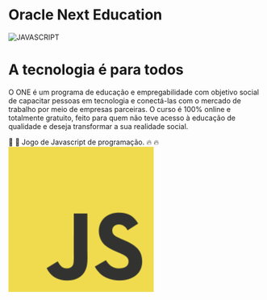 # Oracle Next Education

![JAVASCRIPT](https://img.shields.io/badge/javascript-239120?style=for-the-badge&logo=javascript&logoColor=white)

<h1>A tecnologia é para todos</h1>

<p>O ONE é um programa de educação e empregabilidade com objetivo social de capacitar pessoas em tecnologia e conectá-las com o mercado de trabalho por meio de empresas parceiras.
O curso é 100% online e totalmente gratuito, feito para quem não teve acesso à educação de qualidade e deseja transformar a sua realidade social.</p>

:tada: :tada: Jogo de Javascript de programação.
:fire: :fire:
![JAVASCRIPT](https://raw.githubusercontent.com/github/explore/80688e429a7d4ef2fca1e82350fe8e3517d3494d/topics/javascript/javascript.png)
